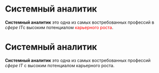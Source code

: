 <h1>Системный аналитик</h1>
<p><strong>Системный аналитик</strong> это одна из самых востребованных профессий в <em>сфере IT</em>с высоким потенциалом <span style="color: #ff0000;">карьерного роста</span>.</p>

# Системный аналитик

**Системный аналитик** это одна из самых востребованных профессий *сфере IT* с высоким потенциалом карьерного роста.